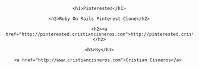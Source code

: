 <div align="center">

    <h1>Pinterested</h1>
    
    <h2>Ruby On Rails Pinterest Clone</h2>
    
    <h2><a href="http://pinterested.cristiancisneros.com">http://pinterested.cristiancisneros.com</a></h2>
    
    <h3>By</h3>
    
    <a href="http://www.cristiancisneros.com">Cristian Cisneros</a> 

</div>
